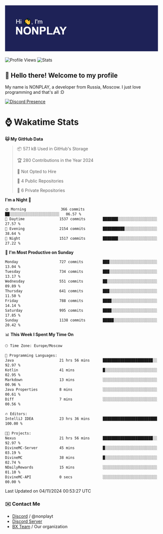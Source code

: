 ![Discord Presence](./header.png)
<br></br>
![Profile Views](https://komarev.com/ghpvc/?username=NONPLAYT&color=blue&style=for-the-badge)
![Stats](https://img.shields.io/badge/0%25-OPTIMIZED-orange?style=for-the-badge)


## :wave: Hello there! Welcome to my profile

My name is NONPLAY, a developer from Russia, Moscow. I just love programming and that's all :D

[![Discord Presence](https://lanyard.cnrad.dev/api/597087584090587177?showDisplayName=true)](https://discord.com/users/597087584090587177) 

# ⌚ Wakatime Stats

<!--START_SECTION:waka-->
**🐱 My GitHub Data** 

> 📦 57.1 kB Used in GitHub's Storage 
 > 
> 🏆 280 Contributions in the Year 2024
 > 
> 🚫 Not Opted to Hire
 > 
> 📜 4 Public Repositories 
 > 
> 🔑 6 Private Repositories 
 > 
**I'm a Night 🦉** 

```text
🌞 Morning                366 commits         ██░░░░░░░░░░░░░░░░░░░░░░░   06.57 % 
🌆 Daytime                1537 commits        ███████░░░░░░░░░░░░░░░░░░   27.57 % 
🌃 Evening                2154 commits        ██████████░░░░░░░░░░░░░░░   38.64 % 
🌙 Night                  1517 commits        ███████░░░░░░░░░░░░░░░░░░   27.22 % 
```
📅 **I'm Most Productive on Sunday** 

```text
Monday                   727 commits         ███░░░░░░░░░░░░░░░░░░░░░░   13.04 % 
Tuesday                  734 commits         ███░░░░░░░░░░░░░░░░░░░░░░   13.17 % 
Wednesday                551 commits         ██░░░░░░░░░░░░░░░░░░░░░░░   09.89 % 
Thursday                 641 commits         ███░░░░░░░░░░░░░░░░░░░░░░   11.50 % 
Friday                   788 commits         ████░░░░░░░░░░░░░░░░░░░░░   14.14 % 
Saturday                 995 commits         ████░░░░░░░░░░░░░░░░░░░░░   17.85 % 
Sunday                   1138 commits        █████░░░░░░░░░░░░░░░░░░░░   20.42 % 
```


📊 **This Week I Spent My Time On** 

```text
🕑︎ Time Zone: Europe/Moscow

💬 Programming Languages: 
Java                     21 hrs 56 mins      ███████████████████████░░   92.97 % 
Kotlin                   41 mins             █░░░░░░░░░░░░░░░░░░░░░░░░   02.95 % 
Markdown                 13 mins             ░░░░░░░░░░░░░░░░░░░░░░░░░   00.96 % 
Java Properties          8 mins              ░░░░░░░░░░░░░░░░░░░░░░░░░   00.61 % 
Diff                     7 mins              ░░░░░░░░░░░░░░░░░░░░░░░░░   00.56 % 

🔥 Editors: 
IntelliJ IDEA            23 hrs 36 mins      █████████████████████████   100.00 % 

🐱‍💻 Projects: 
Nexus                    21 hrs 56 mins      ███████████████████████░░   92.97 % 
DivineMC-Server          45 mins             █░░░░░░░░░░░░░░░░░░░░░░░░   03.19 % 
DivineMC                 38 mins             █░░░░░░░░░░░░░░░░░░░░░░░░   02.74 % 
NDailyRewards            15 mins             ░░░░░░░░░░░░░░░░░░░░░░░░░   01.10 % 
DivineMC-API             0 secs              ░░░░░░░░░░░░░░░░░░░░░░░░░   00.00 % 
```


 Last Updated on 04/11/2024 00:53:27 UTC
<!--END_SECTION:waka-->

### ✉️ Contact Me

- [Discord](https://discord.com/users/597087584090587177) / @nonplayt
- [Discord Server](https://discord.gg/p7cxhw7E2M)
- [BX Team](https://github.com/BX-Team) / Our organization
